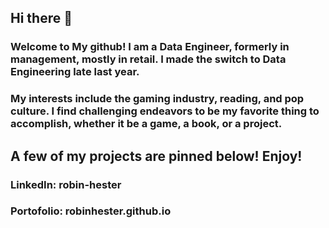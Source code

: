 ## Hi there 👋

### Welcome to My github! I am a Data Engineer, formerly in management, mostly in retail. I made the switch to Data Engineering late last year. 
### My interests include the gaming industry, reading, and pop culture. I find challenging endeavors to be my favorite thing to accomplish, whether it be a game, a book, or a project. 

## A few of my projects are pinned below! Enjoy! 


### LinkedIn: robin-hester
### Portofolio: robinhester.github.io



<!--
**robinhester/robinhester** is a ✨ _special_ ✨ repository because its `README.md` (this file) appears on your GitHub profile.


